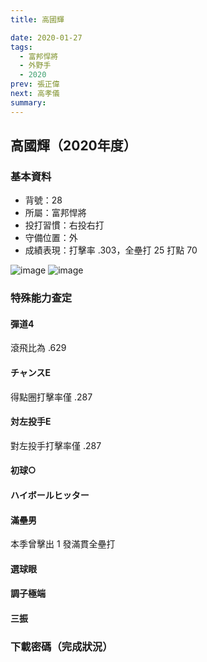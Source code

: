 ```yaml
---
title: 高國輝

date: 2020-01-27
tags:
  - 富邦悍將
  - 外野手
  - 2020
prev: 張正偉
next: 高孝儀
summary: 
---
```


## 高國輝（2020年度）

### 基本資料
- 背號：28
- 所屬：富邦悍將
- 投打習慣：右投右打
- 守備位置：外
- 成績表現：打擊率 .303，全壘打 25 打點 70

![image](https://i.imgur.com/yaGCSn0.jpg)
![image](https://i.imgur.com/M7QbC76.jpg)

### 特殊能力查定
#### 彈道4
滾飛比為 .629
#### チャンスE
得點圈打擊率僅 .287
#### 対左投手E
對左投手打擊率僅 .287
#### 初球○
#### ハイボールヒッター
#### 滿壘男
本季曾擊出 1 發滿貫全壘打
#### 選球眼
#### 調子極端
#### 三振

### 下載密碼（完成狀況）

